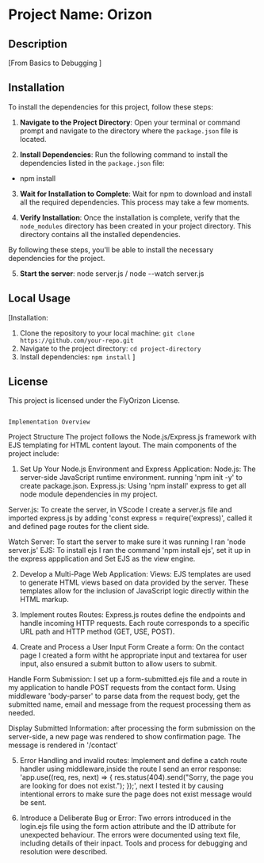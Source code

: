 # Project Name: Orizon

## Description
[From Basics to Debugging ]

## Installation
To install the dependencies for this project, follow these steps:

1. **Navigate to the Project Directory**: Open your terminal or command prompt and navigate to the directory where the `package.json` file is located.

2. **Install Dependencies**: Run the following command to install the dependencies listed in the `package.json` file:

 - npm install

3. **Wait for Installation to Complete**: Wait for npm to download and install all the required dependencies. This process may take a few moments.

4. **Verify Installation**: Once the installation is complete, verify that the `node_modules` directory has been created in your project directory. This directory contains all the installed dependencies.

By following these steps, you'll be able to install the necessary dependencies for the project.

5. **Start the server**:
node server.js / node --watch server.js



## Local Usage
[Installation:
1. Clone the repository to your local machine: `git clone https://github.com/your-repo.git`
2. Navigate to the project directory: `cd project-directory`
3. Install dependencies: `npm install`
]

## License
This project is licensed under the FlyOrizon License.


                                                                     Implementation Overview

Project Structure
The project follows the Node.js/Express.js framework with EJS templating for HTML content layout. The main components of the project include:
1. Set Up Your Node.js Environment and Express Application:
Node.js: The server-side JavaScript runtime environment. running 'npm init -y' to create package.json. 
Express.js:  Using 'npm install' express to get all node module dependencies in my project.

Server.js: To create the server, in VScode I create a server.js file and imported express.js by adding 'const express = require('express)', called it and defined page routes for the client side.

Watch Server: To start the server to make sure it was running I ran 'node server.js'
EJS: To install ejs I ran the command 'npm install ejs', set it up in the express appplication and Set EJS as the view engine.


2. Develop a Multi-Page Web Application:
Views: EJS templates are used to generate HTML views based on data provided by the server. These templates allow for the inclusion of JavaScript logic directly within the HTML markup.

3. Implement routes
Routes: Express.js routes define the endpoints and handle incoming HTTP requests. Each route corresponds to a specific URL path and HTTP method (GET, USE, POST).

4. Create and Process a User Input Form
Create a form: On the contact page I created a form witht he appropriate input and textarea for user input, also ensured a submit button to allow users to submit.

Handle Form Submission: I set up a form-submitted.ejs file and a route in my application to handle POST requests from the contact form. Using middleware 'body-parser' to parse data from the request body, get the submitted name, email and message from the request processing them as needed.

Display Submitted Information: after processing the form submission on the server-side, a new page was rendered to show confirmation page. The message is rendered in '/contact' 

5. Error Handling and invalid routes: Implement and define a catch route handler using middleware,inside the route I send an error response: 'app.use((req, res, next) => {
    res.status(404).send("Sorry, the page you are looking for does not exist.");
});', next I tested it by causing intentional errors to make sure the page does not exist message would be sent.

6. Introduce a Deliberate Bug or Error: Two errors introduced in the login.ejs file using the form action attribute and the ID attribute for unexpected behaviour. The errors were documented using text file, including details of their inpact. Tools and process for debugging and resolution were described.